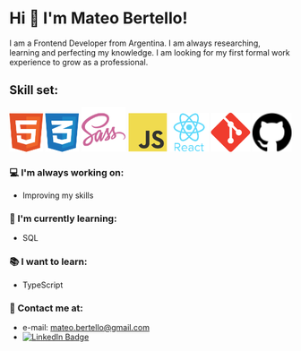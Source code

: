 # Hi 👋 I'm Mateo Bertello!

I am a Frontend Developer from Argentina. I am always researching, learning and perfecting my knowledge. I am looking for my first formal work experience to grow as a professional.

## Skill set:

<p align="left">
<img src="./assets/html.svg" height="auto" width="60">
<img src="./assets/css.svg" height="auto" width="60">
<img src="./assets/sass.svg" height="auto" width="80">
<img src="./assets/javascript.svg" height="auto" width="70">
<img src="./assets/react.svg" height="auto" width="70">
<img src="./assets/git.svg" height="auto" width="70">
<img src="./assets/github.svg" height="auto" width="70">
</p>

### 💻 I'm always working on:
- Improving my skills

### 🌱 I'm currently learning:
- SQL

### 📚 I want to learn:
- TypeScript
<!-- ### 😃 Hobbies:
- Spending quality time with my family💕​
- Playing Video Games🎮​
- Watch movies and series🍿
 -->
### 📌 Contact me at:
- e-mail: mateo.bertello@gmail.com
- <a href="https://www.linkedin.com/in/mateo-bertello/"><img src="https://img.shields.io/badge/LinkedIn-blue?style=for-the-badge&logo=linkedin&logoColor=white" alt="LinkedIn Badge"/></a>
<!-- <p align="left"> <img src="https://komarev.com/ghpvc/?username=mateober&label=Profile%20views&color=0e75b6&style=flat" alt="mateober" /> </p> -->
<!-- <p><img align="left" src="https://github-readme-stats.vercel.app/api/top-langs?username=mateober&show_icons=true&locale=en&layout=compact" alt="mateober" /></p> -->
